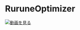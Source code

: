 # RuruneOptimizer


[![動画を見る](https://img.youtube.com/vi/動画ID/maxresdefault.jpg)](https://youtu.be/動画ID)
